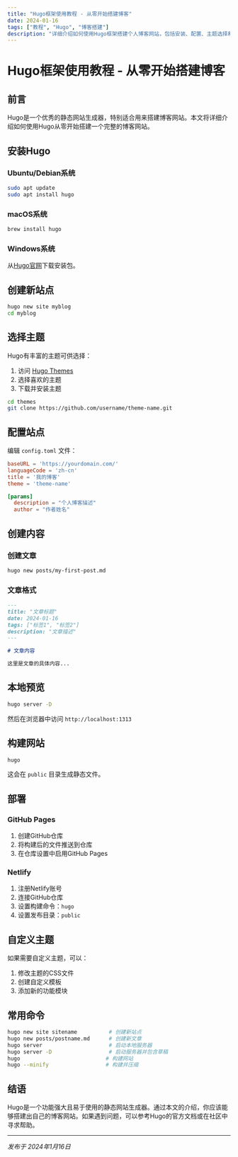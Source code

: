 ```yaml
---
title: "Hugo框架使用教程 - 从零开始搭建博客"
date: 2024-01-16
tags: ["教程", "Hugo", "博客搭建"]
description: "详细介绍如何使用Hugo框架搭建个人博客网站，包括安装、配置、主题选择和部署等步骤。"
---
```


# Hugo框架使用教程 - 从零开始搭建博客

## 前言

Hugo是一个优秀的静态网站生成器，特别适合用来搭建博客网站。本文将详细介绍如何使用Hugo从零开始搭建一个完整的博客网站。

## 安装Hugo

### Ubuntu/Debian系统
```bash
sudo apt update
sudo apt install hugo
```

### macOS系统
```bash
brew install hugo
```

### Windows系统
从[Hugo官网](https://gohugo.io/installation/windows/)下载安装包。

## 创建新站点

```bash
hugo new site myblog
cd myblog
```

## 选择主题

Hugo有丰富的主题可供选择：

1. 访问 [Hugo Themes](https://themes.gohugo.io/)
2. 选择喜欢的主题
3. 下载并安装主题

```bash
cd themes
git clone https://github.com/username/theme-name.git
```

## 配置站点

编辑 `config.toml` 文件：

```toml
baseURL = 'https://yourdomain.com/'
languageCode = 'zh-cn'
title = '我的博客'
theme = 'theme-name'

[params]
  description = "个人博客描述"
  author = "作者姓名"
```

## 创建内容

### 创建文章
```bash
hugo new posts/my-first-post.md
```

### 文章格式
```markdown
---
title: "文章标题"
date: 2024-01-16
tags: ["标签1", "标签2"]
description: "文章描述"
---

# 文章内容

这里是文章的具体内容...
```

## 本地预览

```bash
hugo server -D
```

然后在浏览器中访问 `http://localhost:1313`

## 构建网站

```bash
hugo
```

这会在 `public` 目录生成静态文件。

## 部署

### GitHub Pages
1. 创建GitHub仓库
2. 将构建后的文件推送到仓库
3. 在仓库设置中启用GitHub Pages

### Netlify
1. 注册Netlify账号
2. 连接GitHub仓库
3. 设置构建命令：`hugo`
4. 设置发布目录：`public`

## 自定义主题

如果需要自定义主题，可以：

1. 修改主题的CSS文件
2. 创建自定义模板
3. 添加新的功能模块

## 常用命令

```bash
hugo new site sitename          # 创建新站点
hugo new posts/postname.md      # 创建新文章
hugo server                     # 启动本地服务器
hugo server -D                  # 启动服务器并包含草稿
hugo                           # 构建网站
hugo --minify                  # 构建并压缩
```

## 结语

Hugo是一个功能强大且易于使用的静态网站生成器。通过本文的介绍，你应该能够搭建出自己的博客网站。如果遇到问题，可以参考Hugo的官方文档或在社区中寻求帮助。

---

*发布于 2024年1月16日* 